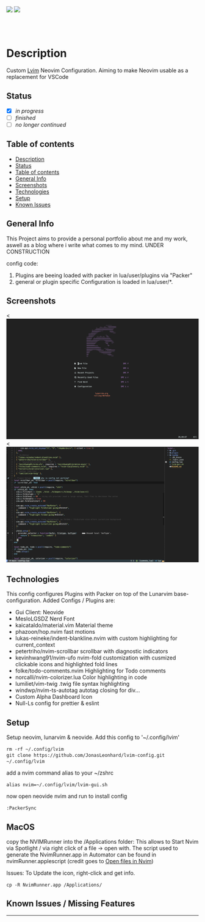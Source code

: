 <img src="https://shields.io/badge/jonasleonhard.de-offline-red?style=flat-square&logo=statuspal" />

<img src="https://shields.io/badge/pipelines-offline-red?style=flat-square&logo=github" />

<br/><br/>

# Description

Custom <a href="https://www.lunarvim.org/)">Lvim</a> Neovim Configuration. Aiming to make Neovim usable as a replacement for VSCode

## Status

- [x] _in progress_
- [ ] _finished_
- [ ] _no longer continued_

## Table of contents

- [Description](#description)
- [Status](#status)
- [Table of contents](#table-of-contents)
- [General Info](#general-info)
- [Screenshots](#screenshots)
- [Technologies](#technologies)
- [Setup](#setup)
- [Known Issues](#known-issues)

## General Info

This Project aims to provide a personal portfolio about me and my work, aswell as a blog where
i write what comes to my mind.
UNDER CONSTRUCTION

config code:

1. Plugins are beeing loaded with packer in lua/user/plugins via "Packer"
2. general or plugin specific Configuration is loaded in lua/user/\*.

## Screenshots

<![UNDER CONSTRUCTION](./readme/Dashboard.png)
<![MainView](./readme/MainView.png)

>

## Technologies

This config configures Plugins with Packer on top of the Lunarvim base-configuration. Added Configs / Plugins are:

- Gui Client: Neovide
- MesloLGSDZ Nerd Font
- kaicataldo/material.vim Material theme
- phazoon/hop.nvim fast motions
- lukas-reineke/indent-blankline.nvim with custom highlighting for current_context
- petertriho/nvim-scrollbar scrollbar with diagnostic indicators
- kevinhwang91/nvim-ufo nvim-fold customization with cusmized clickable icons and highlighted fold lines
- folke/todo-comments.nvim Highlighting for Todo comments
- norcalli/nvim-colorizer.lua Color highlighting in code
- lumiliet/vim-twig .twig file syntax highlighting
- windwp/nvim-ts-autotag autotag closing for div...
- Custom Alpha Dashboard Icon
- Null-Ls config for prettier & eslint

## Setup

Setup neovim, lunarvim & neovide. Add this config to '~/.config/lvim'

```
rm -rf ~/.config/lvim
git clone https://github.com/JonasLeonhard/lvim-config.git ~/.config/lvim
```

add a nvim command alias to your ~/zshrc

```
alias nvim=~/.config/lvim/lvim-gui.sh
```

now open neovide nvim and run to install config

```
:PackerSync
```

## MacOS

copy the NVIMRunner into the /Applications folder:
This allows to Start Nvim via Spotlight / via right click of a file -> open with.
The script used to generate the NvimRunner.app in Automator can be found in nvimRunner.applescript (credit goes to <a href="https://gregrs-uk.github.io/2018-11-01/open-files-neovim-iterm2-macos-finder/">Open files in Nvim</a>)

Issues: To Update the icon, right-click and get info.

```
cp -R NvimRunner.app /Applications/
```

## Known Issues / Missing Features

---

```

```
